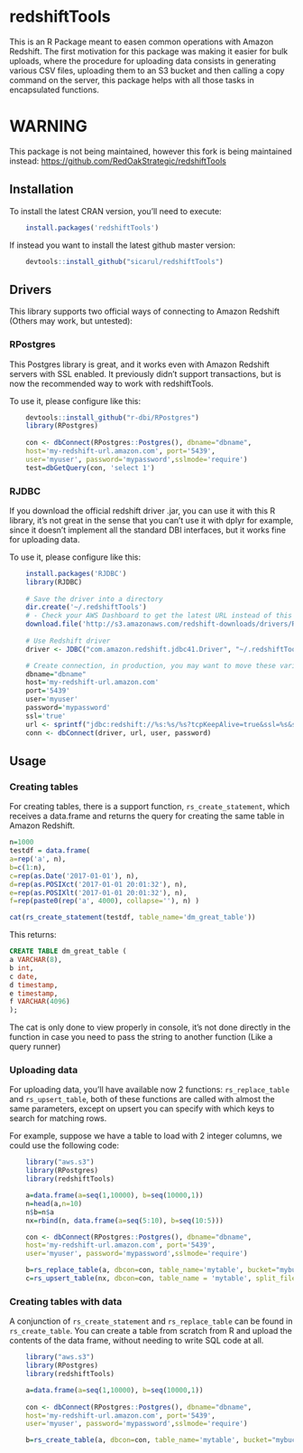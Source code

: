 <!-- README.md is generated from README.Rmd. Please edit that file -->
redshiftTools
=============

This is an R Package meant to easen common operations with Amazon
Redshift. The first motivation for this package was making it easier for
bulk uploads, where the procedure for uploading data consists in
generating various CSV files, uploading them to an S3 bucket and then
calling a copy command on the server, this package helps with all those
tasks in encapsulated functions.

# WARNING

This package is not being maintained, however this fork is being maintained instead:
https://github.com/RedOakStrategic/redshiftTools


Installation
------------

To install the latest CRAN version, you’ll need to execute:

``` r
    install.packages('redshiftTools')
```

If instead you want to install the latest github master version:

``` r
    devtools::install_github("sicarul/redshiftTools")
```

Drivers
-------

This library supports two official ways of connecting to Amazon Redshift
(Others may work, but untested):

### RPostgres

This Postgres library is great, and it works even with Amazon Redshift
servers with SSL enabled. It previously didn’t support transactions, but
is now the recommended way to work with redshiftTools.

To use it, please configure like this:

``` r
    devtools::install_github("r-dbi/RPostgres")
    library(RPostgres)
    
    con <- dbConnect(RPostgres::Postgres(), dbname="dbname",
    host='my-redshift-url.amazon.com', port='5439',
    user='myuser', password='mypassword',sslmode='require')
    test=dbGetQuery(con, 'select 1')
```

### RJDBC

If you download the official redshift driver .jar, you can use it with
this R library, it’s not great in the sense that you can’t use it with
dplyr for example, since it doesn’t implement all the standard DBI
interfaces, but it works fine for uploading data.

To use it, please configure like this:

``` r
    install.packages('RJDBC')
    library(RJDBC)
    
    # Save the driver into a directory
    dir.create('~/.redshiftTools')
    # - Check your AWS Dashboard to get the latest URL instead of this version -
    download.file('http://s3.amazonaws.com/redshift-downloads/drivers/RedshiftJDBC41-1.1.9.1009.jar','~/.redshiftTools/redshift-driver.jar')
    
    # Use Redshift driver
    driver <- JDBC("com.amazon.redshift.jdbc41.Driver", "~/.redshiftTools/redshift-driver.jar", identifier.quote="`")

    # Create connection, in production, you may want to move these variables to a .env file with library dotenv, or other methods.
    dbname="dbname"
    host='my-redshift-url.amazon.com'
    port='5439'
    user='myuser'
    password='mypassword'
    ssl='true'
    url <- sprintf("jdbc:redshift://%s:%s/%s?tcpKeepAlive=true&ssl=%s&sslfactory=com.amazon.redshift.ssl.NonValidatingFactory", host, port, dbname, ssl)
    conn <- dbConnect(driver, url, user, password)
```

Usage
-----

### Creating tables

For creating tables, there is a support function, `rs_create_statement`,
which receives a data.frame and returns the query for creating the same
table in Amazon Redshift.

``` r
n=1000
testdf = data.frame(
a=rep('a', n),
b=c(1:n),
c=rep(as.Date('2017-01-01'), n),
d=rep(as.POSIXct('2017-01-01 20:01:32'), n),
e=rep(as.POSIXlt('2017-01-01 20:01:32'), n),
f=rep(paste0(rep('a', 4000), collapse=''), n) )

cat(rs_create_statement(testdf, table_name='dm_great_table'))
```

This returns:

``` sql
CREATE TABLE dm_great_table (
a VARCHAR(8),
b int,
c date,
d timestamp,
e timestamp,
f VARCHAR(4096)
);
```

The cat is only done to view properly in console, it’s not done directly
in the function in case you need to pass the string to another function
(Like a query runner)

### Uploading data

For uploading data, you’ll have available now 2 functions:
`rs_replace_table` and `rs_upsert_table`, both of these functions are
called with almost the same parameters, except on upsert you can specify
with which keys to search for matching rows.

For example, suppose we have a table to load with 2 integer columns, we
could use the following code:

``` r
    library("aws.s3")
    library(RPostgres)
    library(redshiftTools)

    a=data.frame(a=seq(1,10000), b=seq(10000,1))
    n=head(a,n=10)
    n$b=n$a
    nx=rbind(n, data.frame(a=seq(5:10), b=seq(10:5)))

    con <- dbConnect(RPostgres::Postgres(), dbname="dbname",
    host='my-redshift-url.amazon.com', port='5439',
    user='myuser', password='mypassword',sslmode='require')

    b=rs_replace_table(a, dbcon=con, table_name='mytable', bucket="mybucket", split_files=4)
    c=rs_upsert_table(nx, dbcon=con, table_name = 'mytable', split_files=4, bucket="mybucket", keys=c('a'))
```

### Creating tables with data

A conjunction of `rs_create_statement` and `rs_replace_table` can be
found in `rs_create_table`. You can create a table from scratch from R
and upload the contents of the data frame, without needing to write SQL
code at all.

``` r
    library("aws.s3")
    library(RPostgres)
    library(redshiftTools)

    a=data.frame(a=seq(1,10000), b=seq(10000,1))
    
    con <- dbConnect(RPostgres::Postgres(), dbname="dbname",
    host='my-redshift-url.amazon.com', port='5439',
    user='myuser', password='mypassword',sslmode='require')

    b=rs_create_table(a, dbcon=con, table_name='mytable', bucket="mybucket", split_files=4)
    
```
